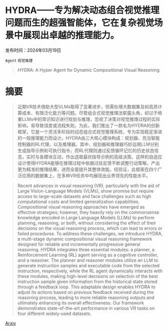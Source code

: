 # HYDRA——专为解决动态组合视觉推理问题而生的超强智能体，它在复杂视觉场景中展现出卓越的推理能力。

发布时间：2024年03月19日

`Agent` `视觉推理`

> HYDRA: A Hyper Agent for Dynamic Compositional Visual Reasoning

# 摘要

> 近期VR技术借助大型VLMs取得了显著进步，但需处理大数据集及如高昂计算成本、有限泛化能力等问题。尽管组合式视觉推理法崭露头角，却过于倚重LLMs中的常识知识进行规划与推理，忽视了决策对视觉推理过程的实际影响，易导致误差或流程失败。为此，我们推出了一款名为HYDRA的创新框架，它是一个灵活多阶段的动态组合式视觉推理系统，专为实现稳定渐进的一般推理能力而设计。HYDRA由三大核心模块构成：规划器、充当智能控制器的RL代理，以及推理器。其中，规划器和推理器巧妙运用LLM分别生成指导示例和可执行指令，而RL代理则通过反馈循环记忆的历史状态信息，实时与各模块互动，作出选取最优指导示例的高级决策。这样的自适应设计使得HYDRA能够在推理过程中依据过往反馈不断调整行动策略，产出更为精准的推理结果，进而全面提升其整体效能。经验证，此框架在四个广泛应用的数据集上，在多种VR任务中均展现出业界领先的性能水平。

> Recent advances in visual reasoning (VR), particularly with the aid of Large Vision-Language Models (VLMs), show promise but require access to large-scale datasets and face challenges such as high computational costs and limited generalization capabilities. Compositional visual reasoning approaches have emerged as effective strategies; however, they heavily rely on the commonsense knowledge encoded in Large Language Models (LLMs) to perform planning, reasoning, or both, without considering the effect of their decisions on the visual reasoning process, which can lead to errors or failed procedures. To address these challenges, we introduce HYDRA, a multi-stage dynamic compositional visual reasoning framework designed for reliable and incrementally progressive general reasoning. HYDRA integrates three essential modules: a planner, a Reinforcement Learning (RL) agent serving as a cognitive controller, and a reasoner. The planner and reasoner modules utilize an LLM to generate instruction samples and executable code from the selected instruction, respectively, while the RL agent dynamically interacts with these modules, making high-level decisions on selection of the best instruction sample given information from the historical state stored through a feedback loop. This adaptable design enables HYDRA to adjust its actions based on previous feedback received during the reasoning process, leading to more reliable reasoning outputs and ultimately enhancing its overall effectiveness. Our framework demonstrates state-of-the-art performance in various VR tasks on four different widely-used datasets.

[Arxiv](https://arxiv.org/abs/2403.12884)